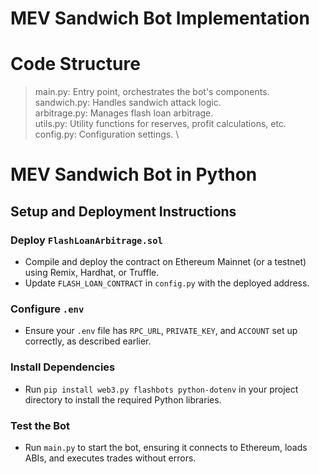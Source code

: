 # MEV Sandwich Bot Implementation
# Code Structure

> main.py: Entry point, orchestrates the bot's components. \
> sandwich.py: Handles sandwich attack logic. \
> arbitrage.py: Manages flash loan arbitrage. \
> utils.py: Utility functions for reserves, profit calculations, etc. \
> config.py: Configuration settings. \
> 
# MEV Sandwich Bot in Python

## Setup and Deployment Instructions

### Deploy `FlashLoanArbitrage.sol`
- Compile and deploy the contract on Ethereum Mainnet (or a testnet) using Remix, Hardhat, or Truffle.
- Update `FLASH_LOAN_CONTRACT` in `config.py` with the deployed address.

### Configure `.env`
- Ensure your `.env` file has `RPC_URL`, `PRIVATE_KEY`, and `ACCOUNT` set up correctly, as described earlier.

### Install Dependencies
- Run `pip install web3.py flashbots python-dotenv` in your project directory to install the required Python libraries.

### Test the Bot
- Run `main.py` to start the bot, ensuring it connects to Ethereum, loads ABIs, and executes trades without errors.
